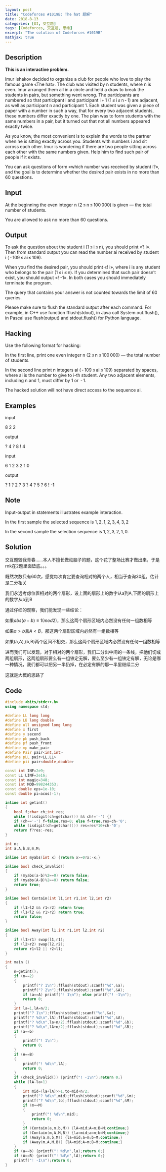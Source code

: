 ```yaml
---
layout: post
title: "Codeforces #1019B: The hat 题解"
date: 2018-8-13
categories: [OI, 交互题]
tags: [Codeforces, 交互题, 思维]
excerpt: "The solution of Codeforces #1019B"
mathjax: true
---
```


## Description

**This is an interactive problem.**

Imur Ishakov decided to organize a club for people who love to play the famous game «The hat». The club was visited by n students, where n is even. Imur arranged them all in a circle and held a draw to break the students in pairs, but something went wrong. The participants are numbered so that participant i and participant i + 1 (1 ≤ i ≤ n - 1) are adjacent, as well as participant n and participant 1. Each student was given a piece of paper with a number in such a way, that for every two adjacent students, these numbers differ exactly by one. The plan was to form students with the same numbers in a pair, but it turned out that not all numbers appeared exactly twice.

<!-- more -->

As you know, the most convenient is to explain the words to the partner when he is sitting exactly across you. Students with numbers i and sit across each other. Imur is wondering if there are two people sitting across each other with the same numbers given. Help him to find such pair of people if it exists.

You can ask questions of form «which number was received by student i?», and the goal is to determine whether the desired pair exists in no more than 60 questions.

## Input

At the beginning the even integer n (2 ≤ n ≤ 100 000) is given — the total number of students.

You are allowed to ask no more than 60 questions.

## Output

To ask the question about the student i (1 ≤ i ≤ n), you should print «? i». Then from standard output you can read the number ai received by student i ( - 109 ≤ ai ≤ 109).

When you find the desired pair, you should print «! i», where i is any student who belongs to the pair (1 ≤ i ≤ n). If you determined that such pair doesn’t exist, you should output «! -1». In both cases you should immediately terminate the program.

The query that contains your answer is not counted towards the limit of 60 queries.

Please make sure to flush the standard output after each command. For example, in C++ use function fflush(stdout), in Java call System.out.flush(), in Pascal use flush(output) and stdout.flush() for Python language.

## Hacking

Use the following format for hacking:

In the first line, print one even integer n (2 ≤ n ≤ 100 000) — the total number of students.

In the second line print n integers ai ( - 109 ≤ ai ≤ 109) separated by spaces, where ai is the number to give to i-th student. Any two adjacent elements, including n and 1, must differ by 1 or  - 1.

The hacked solution will not have direct access to the sequence ai.

## Examples

input 

8
2
2

output

? 4
? 8
! 4

input

6
1
2
3
2
1
0

output

? 1
? 2
? 3
? 4
? 5
? 6
! -1

## Note

Input-output in statements illustrates example interaction.

In the first sample the selected sequence is 1, 2, 1, 2, 3, 4, 3, 2

In the second sample the selection sequence is 1, 2, 3, 2, 1, 0.

## Solution 

交互题毁我青春……本人不擅长做动脑子的题，这个花了整场比赛才做出来，于是rnk在2题里面垫底。。。

既然次数只有60次，感觉每次肯定要查询相对的两个人，相当于查询30组，估计是二分相关

我们永远考虑位置相对的两个扇形，设上面的扇形上的数字从a到A,下面的扇形上的数字从b到B

通过仔细的观察，我们能发现一些结论：

如果$abs(a-b)\equiv 1(mod 2)$，那么这两个扇形区域内必然没有任何一组数相等

如果$a>b$且$A<B$，那这两个扇形区域内必然有一组数相等

如果(a,A),(b,B)两个区间不相交，那么这两个扇形区域内必然没有任何一组数相等

进而我们可以发现，对于相对的两个扇形，我们二分出中间的一条线，把他们切成两组扇形，这两组扇形要么有一组铁定无解，要么至少有一组铁定有解，无论是哪一种情况，我们都可以把另一半扔掉，在必定有解的那一半里继续二分

这就是大概的思路了

## Code

```cpp
#include <bits/stdc++.h>
using namespace std;

#define LL long long
#define LB long double
#define ull unsigned long long
#define x first
#define y second
#define pb push_back
#define pf push_front
#define mp make_pair
#define Pair pair<int,int>
#define pLL pair<LL,LL>
#define pii pair<double,double>

const int INF=2e9;
const LL LINF=2e16;
const int magic=348;
const int MOD=998244353;
const double eps=1e-10;
const double pi=acos(-1);

inline int getint()
{
    bool f;char ch;int res;
    while (!isdigit(ch=getchar()) && ch!='-') {}
    if (ch=='-') f=false,res=0; else f=true,res=ch-'0';
    while (isdigit(ch=getchar())) res=res*10+ch-'0';
    return f?res:-res;
}

int n;
int a,A,b,B,m,M;

inline int myabs(int x) {return x>=0?x:-x;}

inline bool check_invalid()
{
    if (myabs(a-b)%2==0) return false;
    if (myabs(A-B)%2==0) return false;
    return true;
}

inline bool Contain(int l1,int r1,int l2,int r2)
{
    if (l1>l2 && r1<r2) return true;
    if (l1<l2 && r1>r2) return true;
    return false;
}

inline bool Away(int l1,int r1,int l2,int r2)
{
    if (l1>r1) swap(l1,r1);
    if (l2>r2) swap(l2,r2);
    return r1<l2 || r2<l1;
}

int main ()
{
    n=getint();
    if (n==2)
    {
        printf("? 1\n");fflush(stdout);scanf("%d",&a);
        printf("? 2\n");fflush(stdout);scanf("%d",&A);
        if (a==A) printf("! 1\n"); else printf("! -1\n");
        return 0;
    }
    int la=1,lA=n/2;
    printf("? 1\n");fflush(stdout);scanf("%d",&a);
    printf("? %d\n",lA);fflush(stdout);scanf("%d",&A);
    printf("? %d\n",la+n/2);fflush(stdout);scanf("%d",&b);
    printf("? %d\n",lA+n/2);fflush(stdout);scanf("%d",&B);
    if (a==b)
    {
        printf("! 1\n");
        return 0;
    }
    if (A==B)
    {
        printf("! %d\n",lA);
        return 0;
    }
    if (check_invalid()) {printf("! -1\n");return 0;}
    while (lA-la>1)
    {
        int mid=(la+lA)>>1,to=mid+n/2;
        printf("? %d\n",mid);fflush(stdout);scanf("%d",&m);
        printf("? %d\n",to);fflush(stdout);scanf("%d",&M);
        if (m==M)
        {
            printf("! %d\n",mid);
            return 0;
        }
        if (Contain(a,m,b,M)) {lA=mid;A=m;B=M;continue;}
        if (Contain(m,A,M,B)) {la=mid;a=m;b=M;continue;}
        if (Away(a,m,b,M)) {la=mid;a=m;b=M;continue;}
        if (Away(m,A,M,B)) {lA=mid;A=m;B=M;continue;}
    }
    if (a==b) {printf("! %d\n",la);return 0;}
    if (A==B) {printf("! %d\n",lA);return 0;}
    printf("! -1\n");return 0;
}
```